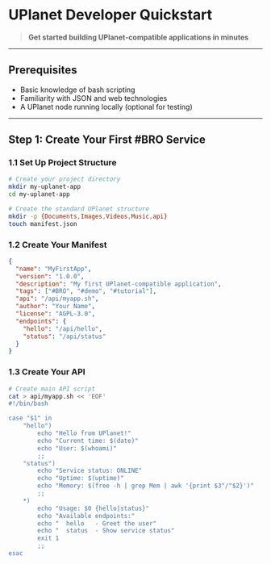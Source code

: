 # UPlanet Developer Quickstart

> **Get started building UPlanet-compatible applications in minutes**

---

## Prerequisites

- Basic knowledge of bash scripting
- Familiarity with JSON and web technologies
- A UPlanet node running locally (optional for testing)

---

## Step 1: Create Your First #BRO Service

### 1.1 Set Up Project Structure

```bash
# Create your project directory
mkdir my-uplanet-app
cd my-uplanet-app

# Create the standard UPlanet structure
mkdir -p {Documents,Images,Videos,Music,api}
touch manifest.json
```

### 1.2 Create Your Manifest

```json
{
  "name": "MyFirstApp",
  "version": "1.0.0",
  "description": "My first UPlanet-compatible application",
  "tags": ["#BRO", "#demo", "#tutorial"],
  "api": "/api/myapp.sh",
  "author": "Your Name",
  "license": "AGPL-3.0",
  "endpoints": {
    "hello": "/api/hello",
    "status": "/api/status"
  }
}
```

### 1.3 Create Your API

```bash
# Create main API script
cat > api/myapp.sh << 'EOF'
#!/bin/bash

case "$1" in
    "hello")
        echo "Hello from UPlanet!"
        echo "Current time: $(date)"
        echo "User: $(whoami)"
        ;;
    "status")
        echo "Service status: ONLINE"
        echo "Uptime: $(uptime)"
        echo "Memory: $(free -h | grep Mem | awk '{print $3"/"$2}')"
        ;;
    *)
        echo "Usage: $0 {hello|status}"
        echo "Available endpoints:"
        echo "  hello   - Greet the user"
        echo "  status  - Show service status"
        exit 1
        ;;
esac
